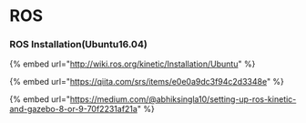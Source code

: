 # ROS

### ROS Installation\(Ubuntu16.04\)

{% embed url="http://wiki.ros.org/kinetic/Installation/Ubuntu" %}

{% embed url="https://qiita.com/srs/items/e0e0a9dc3f94c2d3348e" %}

{% embed url="https://medium.com/@abhiksingla10/setting-up-ros-kinetic-and-gazebo-8-or-9-70f2231af21a" %}








